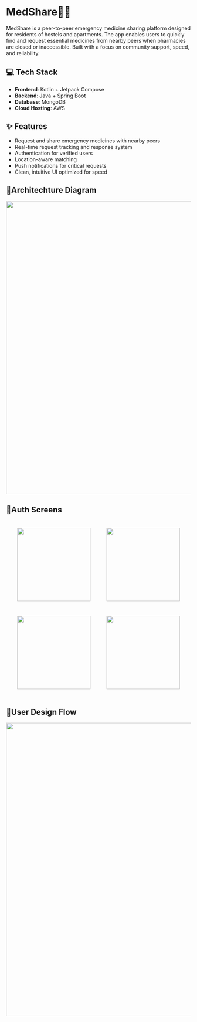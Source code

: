 # MedShare💊🤝
MedShare is a peer-to-peer emergency medicine sharing platform designed for residents of hostels and apartments. The app enables users to quickly find and request essential medicines from nearby peers when pharmacies are closed or inaccessible. Built with a focus on community support, speed, and reliability. 

## 💻 Tech Stack
- **Frontend**: Kotlin + Jetpack Compose  
- **Backend**: Java + Spring Boot  
- **Database**: MongoDB  
- **Cloud Hosting**: AWS

## ✨ Features
- Request and share emergency medicines with nearby peers
- Real-time request tracking and response system
- Authentication for verified users
- Location-aware matching
- Push notifications for critical requests
- Clean, intuitive UI optimized for speed

## 💊Architechture Diagram 
<p align="center">
  <img src="https://github.com/user-attachments/assets/c700f3af-88ac-40a8-bbe0-3c961a4b104b" width="800" />
</p>

## 💊Auth Screens
<p align="center">
  <img src="https://github.com/user-attachments/assets/f7de5d0b-0b83-4d41-a59a-cf89c3c3c6b1" width="200" style="margin: 20px;" />
  <img src="https://github.com/user-attachments/assets/6227d9aa-bbaf-4dc9-8490-63d94372cb00" width="200" style="margin: 20px;" />
  <img src="https://github.com/user-attachments/assets/9a261d9b-8e02-44fb-8bd5-e4f301a0912d" width="200" style="margin: 20px;" />
  <img src="https://github.com/user-attachments/assets/c1931ffb-40c8-4dbb-9e55-32c7800362d1" width="200" style="margin: 20px;" /> 
</p>

## 💊User Design Flow 
<p align="center">
  <img src="https://github.com/user-attachments/assets/00fcde53-deb6-42c0-984d-c831012ee21a" width="800" />
</p>

